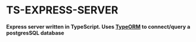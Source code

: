 # TS-EXPRESS-SERVER

#### Express server written in TypeScript. Uses [TypeORM](https://typeorm.io/#/) to connect/query a postgresSQL database
